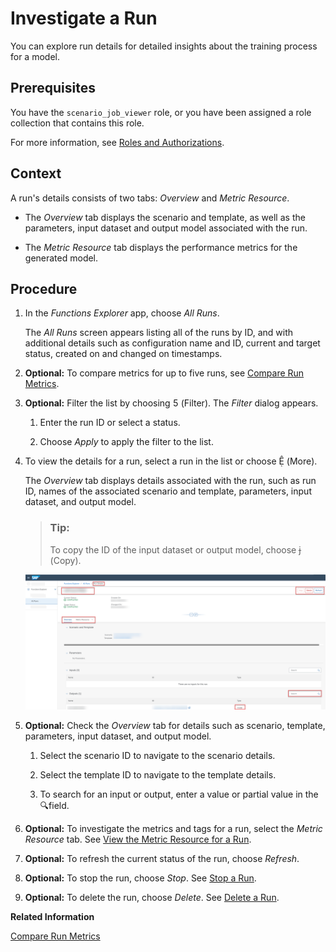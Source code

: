 <!-- loioe4792441487e475082614f0a4a9b4486 -->

<link rel="stylesheet" type="text/css" href="css/sap-icons.css"/>

# Investigate a Run

You can explore run details for detailed insights about the training process for a model.



<a name="loioe4792441487e475082614f0a4a9b4486__prereq_b54_nld_jpb"/>

## Prerequisites

You have the `scenario_job_viewer` role, or you have been assigned a role collection that contains this role.

For more information, see [Roles and Authorizations](security-e4cf710.md#loio4ef8499d7a4945ec854e3b4590830bcc).



## Context

A run's details consists of two tabs: *Overview* and *Metric Resource*.

-   The *Overview* tab displays the scenario and template, as well as the parameters, input dataset and output model associated with the run.

-   The *Metric Resource* tab displays the performance metrics for the generated model.




## Procedure

1.  In the *Functions Explorer* app, choose *All Runs*.

    The *All Runs* screen appears listing all of the runs by ID, and with additional details such as configuration name and ID, current and target status, created on and changed on timestamps.

2.  **Optional:** To compare metrics for up to five runs, see [Compare Run Metrics](compare-run-metrics-0255655.md).

3.  **Optional:** Filter the list by choosing <span class="SAP-icons-V5"></span> \(Filter\). The *Filter* dialog appears.

    1.  Enter the run ID or select a status.

    2.  Choose *Apply* to apply the filter to the list.


4.  To view the details for a run, select a run in the list or choose <span class="SAP-icons-V5"></span> \(More\).

    The *Overview* tab displays details associated with the run, such as run ID, names of the associated scenario and template, parameters, input dataset, and output model.

    > ### Tip:  
    > To copy the ID of the input dataset or output model, choose <span class="SAP-icons-V5"></span> \(Copy\).

    ![Functions Explorer Run Details screen with key features highlighted.](images/Image_AIL_FE_All_Scenarios_Run_Details_2237b0f.png)

5.  **Optional:** Check the *Overview* tab for details such as scenario, template, parameters, input dataset, and output model.

    1.  Select the scenario ID to navigate to the scenario details.

    2.  Select the template ID to navigate to the template details.

    3.  To search for an input or output, enter a value or partial value in the :mag:field.


6.  **Optional:** To investigate the metrics and tags for a run, select the *Metric Resource* tab. See [View the Metric Resource for a Run](view-the-metric-resource-for-a-run-d4f29aa.md).

7.  **Optional:** To refresh the current status of the run, choose *Refresh*.

8.  **Optional:** To stop the run, choose *Stop*. See [Stop a Run](stop-a-run-a68bde6.md).

9.  **Optional:** To delete the run, choose *Delete*. See [Delete a Run](delete-a-run-543f58a.md).


**Related Information**  


[Compare Run Metrics](compare-run-metrics-0255655.md "You compare metrics for runs to determine which configuration parameters result in optimum results.")


